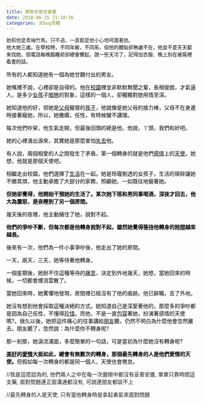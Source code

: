 ```yaml
---
title: 原來天使也會累
date: 2010-06-15 21:10:16
categories: 文bug流暢
---
```


  
 <span class="Apple-style-span" style="font-family: Arial; font-size: 13px; line-height: 19px; "> 她和他是青梅竹馬。只不過，一直都是他小心地呵護著她。  
<font color="#000000"> 他大她三歲。在學校時，不同年級，不同系，但他的體貼卻無處不在，他並不是天天都來找她，但電話每晚臨睡前卻總會響起，說一些天冷了，記得加衣服、晚上別在被窩裡看書的話。</font>  
  
<font color="#000000"> 所有的人都知道她有一個為她甘願付出的男友。</font>  
  
<font color="#000000"> 她嘴裡不說，心裡卻是自得的。他在</font>[<font color="#000000">校園</font>](http://www.duwenzhang.com/wenzhang/xiaoyuanwenzhang/)<font color="#000000">裡並非默默無聞之輩，長相俊朗，才氣逼人，是多少</font>[<font color="#000000">女孩</font>](http://www.duwenzhang.com/huati/nvhai/index1.html)<font color="#000000">子</font>[<font color="#000000">暗戀</font>](http://www.duwenzhang.com/huati/anlian/index1.html)<font color="#000000">的對象，這樣的一個人，卻獨獨對她用情至深。</font>  
  
<font color="#000000"> 她知道他的好，但她是</font>[<font color="#000000">父母</font>](http://www.duwenzhang.com/huati/fumu/index1.html)<font color="#000000">寵壞的</font>[<font color="#000000">孩子</font>](http://www.duwenzhang.com/huati/haizi/index1.html)<font color="#000000">，他就像是她父母的接力棒，父母不在身邊時接著寵她，所以，她撒嬌，任性，有時候蠻不講理。</font>  
  
<font color="#000000"> 每次他們吵架，他生氣走開，但最後回頭的總是他。他說，丫頭，我們和好吧。</font>  
  
<font color="#000000"> 她的心裡湧出淚來，其實她是那麼害怕</font>[<font color="#000000">失去</font>](http://www.duwenzhang.com/huati/shiqu/index1.html)<font color="#000000">他。</font>  
  
<font color="#000000"> 有人說，兩個相愛的人之間發生了矛盾，第一個轉身的就是他們</font>[<font color="#000000">感情</font>](http://www.duwenzhang.com/huati/ganqing/index1.html)<font color="#000000">上的</font>[<font color="#000000">天使</font>](http://www.duwenzhang.com/huati/tianshi/index1.html)<font color="#000000">。她想，他就是那個天使吧。</font>  
  
<font color="#000000"> 相繼走出校園，他們選擇了</font>[<font color="#000000">生活</font>](http://www.duwenzhang.com/wenzhang/shenghuosuibi/)<font color="#000000">在一起。她是玲瓏剔透的女孩子，生活的瑣碎讓她不勝其煩，他主動承擔了大部分的家務，照顧她，一如既往地寵著她。</font>  
  
<font color="#000000"> </font>**<font color="#000000">但她卻覺得，他開始干預她的生活了。某次她下班和男同事喝酒，深夜才回去，他大為震怒，是夜睡到了另一個房間。</font>**  
  
<font color="#000000"> 幾天後的夜裡，他主動擁住了她，說對不起。</font>  
  
<font color="#000000"> </font>**<font color="#000000">他們的爭吵不斷，但每次都是他轉身說對不起，雖然她覺得</font>**[**<font color="#000000">等待</font>**](http://www.duwenzhang.com/huati/dengdai/index1.html)**<font color="#000000">他轉身的</font>**[**<font color="#000000">時間</font>**](http://www.duwenzhang.com/huati/shijian/index1.html)**<font color="#000000">越來越長。</font>**  
  
<font color="#000000"> 後來有一次，他們為一件小事爭吵後，他走出了她的房間。</font>  
  
<font color="#000000"> 一天，兩天，三天，她等待著他轉身。</font>  
  
<font color="#000000"> 一個星期後，她耐不住這種等待的</font>[<font color="#000000">痛苦</font>](http://www.duwenzhang.com/huati/tongku/index1.html)<font color="#000000">，決定到外地幾天，她想，當她回來的時候，一切都會煙消雲散了。</font>  
  
<font color="#000000"> 當她回來時，她驚懼地發現，房間裡已經沒有了他的痕跡。他已辭職，去了外地。</font>  
  
<font color="#000000"> 她沒有想到他會採取這種決絕的方式。她知道自己是深愛著他的，那麼多的爭吵都是因為自己任性，不懂得</font>[<font color="#000000">珍惜</font>](http://www.duwenzhang.com/huati/zhenxi/index1.html)<font color="#000000">。而他，不是一直</font>[<font color="#000000">包容</font>](http://www.duwenzhang.com/huati/baorong/index1.html)<font color="#000000">著她，扮演著感情的天使嗎?。很久以後，她把這件痛心的往事講給</font>[<font color="#000000">朋友</font>](http://www.duwenzhang.com/huati/pengyou/index1.html)<font color="#000000">聽，仍然不明白為什麼他會忽然離去。朋友聽了，忽然說：為什麼你不轉身呢?</font>  
  
<font color="#000000"> 那一剎那，她淚流滿面，多麼簡單的一句話，可是當初為什麼她沒有轉身呢?</font>  
  
<font color="#000000"> </font>[**<font color="#000000">美好</font>**](http://www.duwenzhang.com/huati/meihao/index1.html)**<font color="#000000">的</font>**[**<font color="#000000">愛情</font>**](http://www.duwenzhang.com/wenzhang/aiqingwenzhang/)**<font color="#000000">大抵如此，總會有無數次的轉身，那個最先轉身的人是他們愛情的天使。</font>**<font color="#000000">但假如每一次轉身的都是同一個人，天使也會倦怠。</font>  
  
   
  
//我是這麼認為的, 他們兩人之中在每一次磨擦中都沒有妥善安置, 單單只靠時間這支藥, 面對問題連正面溝通都沒有, 可說連朋友都談不上  
  
//最先轉身的人是天使, 只有當他轉身時是拿起勇氣來面對問題  
</span>  